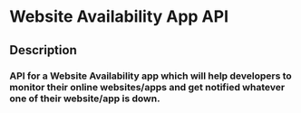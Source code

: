 # Website Availability App API
## Description
### API for a Website Availability app which will help developers to monitor their online websites/apps and get notified whatever one of their website/app is down.


